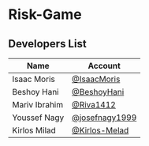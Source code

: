 # Risk-Game
## Developers List
| Name             | Account                                                      |
| ---------------- | ------------------------------------------------------------ |
| Isaac Moris      | [@IsaacMoris](https://github.com/IsaacMoris)                 |
| Beshoy Hani      | [@BeshoyHani](https://github.com/BeshoyHani)                 |
| Mariv Ibrahim    | [@Riva1412](https://github.com/Riva1412)                     |
| Youssef Nagy     | [@josefnagy1999](https://github.com/josefnagy1999)           |
| Kirlos Milad     | [@Kirlos-Melad](https://github.com/Kirlos-Melad)             |
